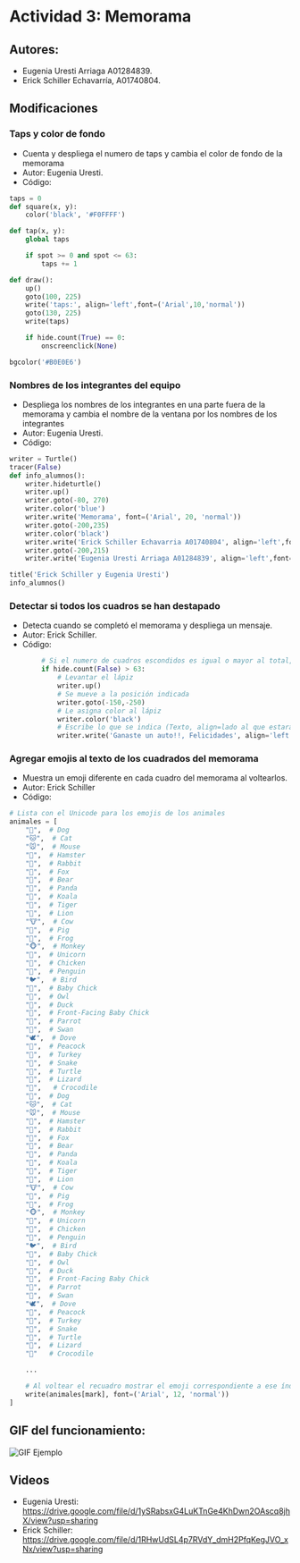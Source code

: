 # Actividad 3: Memorama
## Autores:
- Eugenia Uresti Arriaga A01284839.
- Erick Schiller Echavarría, A01740804.

## Modificaciones

### Taps y color de fondo
- Cuenta y despliega el numero de taps y cambia el color de fondo de la memorama 
- Autor: Eugenia Uresti.
- Código:

```python
taps = 0
def square(x, y):
    color('black', '#F0FFFF')

def tap(x, y):
    global taps

    if spot >= 0 and spot <= 63:
        taps += 1

def draw():
    up()
    goto(100, 225)
    write('taps:', align='left',font=('Arial',10,'normal'))
    goto(130, 225)
    write(taps)

    if hide.count(True) == 0:
        onscreenclick(None)

bgcolor('#B0E0E6')
```

### Nombres de los integrantes del equipo
- Despliega los nombres de los integrantes en una parte fuera de la memorama y cambia el nombre de la ventana por los nombres de los integrantes
- Autor: Eugenia Uresti.
- Código:

```python
writer = Turtle()
tracer(False)
def info_alumnos():
    writer.hideturtle()
    writer.up()
    writer.goto(-80, 270)
    writer.color('blue')
    writer.write('Memorama', font=('Arial', 20, 'normal'))
    writer.goto(-200,235)
    writer.color('black')
    writer.write('Erick Schiller Echavarria A01740804', align='left',font=('Arial',10,'normal'))
    writer.goto(-200,215)
    writer.write('Eugenia Uresti Arriaga A01284839', align='left',font=('Arial',10,'normal'))

title('Erick Schiller y Eugenia Uresti')
info_alumnos()
```

### Detectar si todos los cuadros se han destapado
- Detecta cuando se completó el memorama y despliega un mensaje.
- Autor: Erick Schiller.
- Código:

```python
        # Si el numero de cuadros escondidos es igual o mayor al total, desplegar el mensaje
        if hide.count(False) > 63:
            # Levantar el lápiz
            writer.up()
            # Se mueve a la posición indicada
            writer.goto(-150,-250)
            # Le asigna color al lápiz
            writer.color('black')
            # Escribe lo que se indica (Texto, align=lado al que estará pegado, font=Tipo de letra)
            writer.write('Ganaste un auto!!, Felicidades', align='left',font=('Arial',14,'normal'))
```

### Agregar emojis al texto de los cuadrados del memorama
- Muestra un emoji diferente en cada cuadro del memorama al voltearlos.
- Autor: Erick Schiller
- Código:

```python
# Lista con el Unicode para los emojis de los animales
animales = [
    "🐶",  # Dog
    "🐱",  # Cat
    "🐭",  # Mouse
    "🐹",  # Hamster
    "🐰",  # Rabbit
    "🦊",  # Fox
    "🐻",  # Bear
    "🐼",  # Panda
    "🐨",  # Koala
    "🐯",  # Tiger
    "🦁",  # Lion
    "🐮",  # Cow
    "🐷",  # Pig
    "🐸",  # Frog
    "🐵",  # Monkey
    "🦄",  # Unicorn
    "🐔",  # Chicken
    "🐧",  # Penguin
    "🐦",  # Bird
    "🐤",  # Baby Chick
    "🦉",  # Owl
    "🦆",  # Duck
    "🐥",  # Front-Facing Baby Chick
    "🦜",  # Parrot
    "🦢",  # Swan
    "🕊️",  # Dove
    "🦚",  # Peacock
    "🦃",  # Turkey
    "🐍",  # Snake
    "🐢",  # Turtle
    "🦎",  # Lizard
    "🐊",   # Crocodile
    "🐶",  # Dog
    "🐱",  # Cat
    "🐭",  # Mouse
    "🐹",  # Hamster
    "🐰",  # Rabbit
    "🦊",  # Fox
    "🐻",  # Bear
    "🐼",  # Panda
    "🐨",  # Koala
    "🐯",  # Tiger
    "🦁",  # Lion
    "🐮",  # Cow
    "🐷",  # Pig
    "🐸",  # Frog
    "🐵",  # Monkey
    "🦄",  # Unicorn
    "🐔",  # Chicken
    "🐧",  # Penguin
    "🐦",  # Bird
    "🐤",  # Baby Chick
    "🦉",  # Owl
    "🦆",  # Duck
    "🐥",  # Front-Facing Baby Chick
    "🦜",  # Parrot
    "🦢",  # Swan
    "🕊️",  # Dove
    "🦚",  # Peacock
    "🦃",  # Turkey
    "🐍",  # Snake
    "🐢",  # Turtle
    "🦎",  # Lizard
    "🐊"   # Crocodile

    ...

    # Al voltear el recuadro mostrar el emoji correspondiente a ese índice
    write(animales[mark], font=('Arial', 12, 'normal'))
]
```

## GIF del funcionamiento:
![GIF Ejemplo](GIF_Memorama.gif)

## Videos
- Eugenia Uresti: https://drive.google.com/file/d/1ySRabsxG4LuKTnGe4KhDwn2OAscq8jhX/view?usp=sharing
- Erick Schiller: https://drive.google.com/file/d/1RHwUdSL4p7RVdY_dmH2PfqKegJVO_xNx/view?usp=sharing
